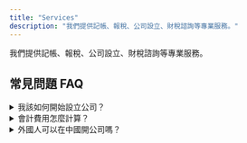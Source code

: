 ```yaml
---
title: "Services"
description: "我們提供記帳、報稅、公司設立、財稅諮詢等專業服務。"
---
```


我們提供記帳、報稅、公司設立、財稅諮詢等專業服務。


<h2>常見問題 FAQ</h2>
<div>
  <details>
    <summary>我該如何開始設立公司？</summary>
    <p>只需聯絡我們，我們將協助您辦理所有登記流程。</p>
  </details>
  <details>
    <summary>會計費用怎麼計算？</summary>
    <p>視公司規模與業務內容報價，請聯絡我們取得免費估價。</p>
  </details>
  <details>
    <summary>外國人可以在中國開公司嗎？</summary>
    <p>可以，我們提供外資公司設立與合規諮詢服務。</p>
  </details>
</div>
